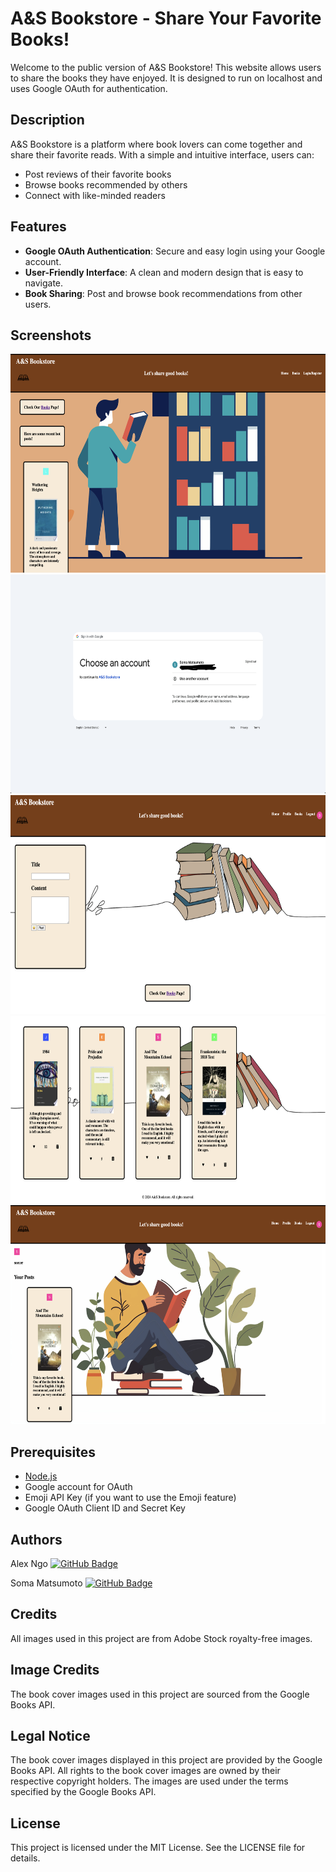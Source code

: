 # A&S Bookstore - Share Your Favorite Books!

Welcome to the public version of A&S Bookstore! This website allows users to share the books they have enjoyed. It is designed to run on localhost and uses Google OAuth for authentication.

## Description

A&S Bookstore is a platform where book lovers can come together and share their favorite reads. With a simple and intuitive interface, users can:
- Post reviews of their favorite books
- Browse books recommended by others
- Connect with like-minded readers

## Features

- **Google OAuth Authentication**: Secure and easy login using your Google account.
- **User-Friendly Interface**: A clean and modern design that is easy to navigate.
- **Book Sharing**: Post and browse book recommendations from other users.

## Screenshots

<p align="center">
  <img src="README_Images/Home.png" alt="Home Page" width="650" height="350">
  <img src="README_Images/OAuth.png" alt="Login Page" width="650" height="350">
  <img src="README_Images/Post.png" alt="Post Page" width="650" height="350">
  <img src="README_Images/Posts.png" alt="Posts Page" width="650" height="300">
  <img src="README_Images/Profile.png" alt="Profile Page" width="650" height="350">
</p>


## Prerequisites

- [Node.js](https://nodejs.org/)
- Google account for OAuth
- Emoji API Key (if you want to use the Emoji feature)
- Google OAuth Client ID and Secret Key

## Authors

Alex Ngo [![GitHub Badge](https://img.shields.io/badge/GitHub-Profile-black?logo=github)](https://github.com/alngo1)

Soma Matsumoto [![GitHub Badge](https://img.shields.io/badge/GitHub-Profile-black?logo=github)](https://github.com/CLion2)

## Credits

All images used in this project are from Adobe Stock royalty-free images.

## Image Credits

The book cover images used in this project are sourced from the Google Books API.

## Legal Notice

The book cover images displayed in this project are provided by the Google Books API. All rights to the book cover images are owned by their respective copyright holders. The images are used under the terms specified by the Google Books API.

## License

This project is licensed under the MIT License. See the LICENSE file for details.
